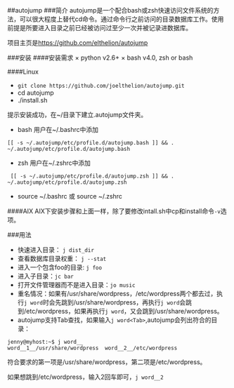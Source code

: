 ##autojump
###简介
autojump是一个配合bash或zsh快速访问文件系统的方法，可以很大程度上替代cd命令。通过命令行之前访问的目录数据库工作。使用前提是所要进入目录之前已经被访问过至少一次并被记录进数据库。

项目主页是<https://github.com/elthelion/autojump>

###安装
####安装需求
 × python v2.6+
 × bash v4.0, zsh or bash

####Linux
 * `git clone https://github.com/joelthelion/autojump.git`
 * cd autojump 
 * ./install.sh

提示安装成功，在~/目录下建立.autojump文件夹。

 * bash 用户在~/.bashrc中添加

```
[[ -s ~/.autojump/etc/profile.d/autojump.bash ]] && . ~/.autojump/etc/profile.d/autojump.bash
```

 * zsh 用户在~/.zshrc中添加

```
 [[ -s ~/.autojump/etc/profile.d/autojump.zsh ]] && . ~/.autojump/etc/profile.d/autojump.zsh
```

 * source ~/.bashrc 或 source ~/.zshrc

####AIX
AIX下安装步骤和上面一样，除了要修改intall.sh中cp和install命令`-v`选项。


###用法

 * 快速进入目录： `j dist_dir`
 * 查看数据库目录权重： `j --stat`
 * 进入一个包含foo的目录: `j foo`
 * 进入子目录：`jc bar`
 * 打开文件管理器而不是进入目录：`jo music`
 * 重名情况：如果有/usr/share/wordpress，/etc/wordpress两个都去过，执行`j word`时会先跳到/usr/share/wordpress，再执行`j word`会跳到/etc/wordpress，如果再执行`j word`，又会跳到/usr/share/wordpress。
 * autojump支持Tab查找，如果输入`j word<Tab>`,autojump会列出符合的目录：

```
jenny@myhost:~$ j word__
word__1__/usr/share/wordpress  word__2__/etc/wordpress
```

符合要求的第一项是/usr/share/wordpress，第二项是/etc/wordpress。

如果想跳到/etc/wordpress，输入2回车即可，`j word__2`
